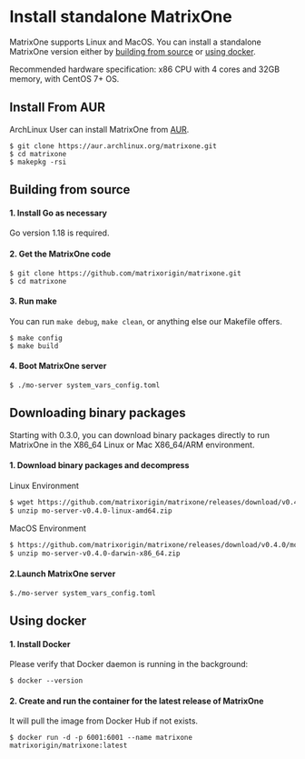 # **Install standalone MatrixOne**

MatrixOne supports Linux and MacOS. You can install a standalone MatrixOne version either by [building from source](#building-from-source) or [using docker](#using-docker).

Recommended hardware specification: x86 CPU with 4 cores and 32GB memory, with CentOS 7+ OS.

## **Install From AUR**

ArchLinux User can install MatrixOne from [AUR](https://aur.archlinux.org/packages/matrixone).

```
$ git clone https://aur.archlinux.org/matrixone.git
$ cd matrixone
$ makepkg -rsi
```

## **Building from source**

#### 1. Install Go as necessary


Go version 1.18 is required.
  

#### 2. Get the MatrixOne code

```
$ git clone https://github.com/matrixorigin/matrixone.git
$ cd matrixone
```

#### 3. Run make

   You can run `make debug`, `make clean`, or anything else our Makefile offers.

```
$ make config
$ make build
```

#### 4. Boot MatrixOne server

```
$ ./mo-server system_vars_config.toml
```

## **Downloading binary packages**

Starting with 0.3.0, you can download binary packages directly to run MatrixOne in the X86_64 Linux or Mac X86_64/ARM environment.

#### 1. Download binary packages and decompress

Linux Environment
```bash
$ wget https://github.com/matrixorigin/matrixone/releases/download/v0.4.0/mo-server-v0.4.0-linux-amd64.zip
$ unzip mo-server-v0.4.0-linux-amd64.zip
```

MacOS Environment
```bash
$ https://github.com/matrixorigin/matrixone/releases/download/v0.4.0/mo-server-v0.4.0-darwin-x86_64.zip
$ unzip mo-server-v0.4.0-darwin-x86_64.zip
```

#### 2.Launch MatrixOne server

```
$./mo-server system_vars_config.toml
```


## **Using docker**

#### 1. Install Docker
Please verify that Docker daemon is running in the background:

```
$ docker --version
```
#### 2. Create and run the container for the latest release of MatrixOne
It will pull the image from Docker Hub if not exists.

```
$ docker run -d -p 6001:6001 --name matrixone matrixorigin/matrixone:latest
```
